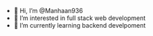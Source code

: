 - 👋 Hi, I’m @Manhaan936
- 👀 I’m interested in full stack web development
- 🌱 I’m currently learning backend develpoment

<!---
Manhaan936/Manhaan936 is a ✨ special ✨ repository because its `README.md` (this file) appears on your GitHub profile.
You can click the Preview link to take a look at your changes.
--->
